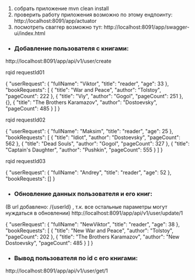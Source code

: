 1. собрать приложение mvn clean install
2. проверить работу приложения возможно по этому ендпоинту: http://localhost:8091/app/actuator
3. посмотреть сваггер возможно тут: http://localhost:8091/app/swagger-ui/index.html

* ### Добавление пользователя с книгами:
http://localhost:8091/app/api/v1/user/create

rqid requestId01

{ "userRequest": {
"fullName": "Viktor",
"title": "reader",
"age": 33
},
"bookRequests": [
{
"title": "War and Peace",
"author": "Tolstoy",
"pageCount": 222
},
{
"title": "Viy",
"author": "Gogol",
"pageCount": 251
},
{},
{
"title": "The Brothers Karamazov",
"author": "Dostoevsky",
"pageCount": 485
}
]
}

rqid requestId02

{ "userRequest": {
"fullName": "Maksim",
"title": "reader",
"age": 25
},
"bookRequests": [
{
"title": "Idiot",
"author": "Dostoevsky",
"pageCount": 562
},
{
"title": "Dead Souls",
"author": "Gogol",
"pageCount": 327
},
{
"title": "Captain's Daughter",
"author": "Pushkin",
"pageCount": 555
}
]
}

rqid requestId03

{ "userRequest": {
"fullName": "Andrey",
"title": "reader",
"age": 52
},
"bookRequests": []
}

* ### Обновление данных пользователя и его книг:
(В url добавлено: /{userId} , т.к. все остальные параметры могут нуждаться в обновлении)
http://localhost:8091/app/api/v1/user/update/1

{ "userRequest": {
"fullName": "NewViktor",
"title": "reader",
"age": 38
},
"bookRequests": [
{
"title": "New War and Peace",
"author": "Tolstoy",
"pageCount": 202
},
{
"title": "The Brothers Karamazov",
"author": "New Dostoevsky",
"pageCount": 485
}
]
}

* ### Вывод пользователя по id с его книгами:
http://localhost:8091/app/api/v1/user/get/1

